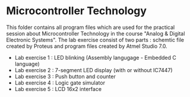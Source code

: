 # Microcontroller Technology
 
This folder contains all program files which are used for the practical session about Microcontroller Technology in the course "Analog & Digital Electronic Systems". The lab exercise consist of two parts : schemtic file created by Proteus and program files created by Atmel Studio 7.0. 
- Lab exercise 1 : LED blinking (Assembly langugage - Embedded C language)
- Lab exercise 2 : 7-segment LED display (with or without IC7447)
- Lab exercise 3 : Push button and counter
- Lab exercise 4 : Logic gate simulator
- Lab exercise 5 : LCD 16x2 interface

